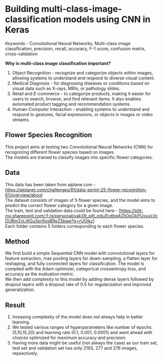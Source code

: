 # Building multi-class-image-classification models using CNN in Keras

_Keywords_ - Convolutional Neural Networks, Multi-class image classification, precision, recall, accuracy, F-1 score, confusion matrix, cross-validation 

**Why is multi-class image classification important?**

1. Object Recognition - recognize and categorize objects within images, allowing systems to understand and respond to diverse visual content.
2. Medical Diagnosis - for diagnosing diseases or conditions based on visual data such as X-rays, MRIs, or pathology slides.
3. Retail and E-commerce - to categorize products, making it easier for users to search, browse, and find relevant items. It also enables automated product tagging and recommendation systems.
4. Human-Computer Interaction - enabling systems to understand and respond to gestures, facial expressions, or objects in images or video streams. 

## Flower Species Recognition
This project aims at testing two Convolutional Neural Networks (CNN) for recognizing different flower species based on images. <br>
The models are trained to classify images into specific flower categories. <br>

## Data 
This data has been taken from aiplane.com - https://aiplanet.com/challenges/61/data-sprint-25-flower-recognition-61/overview/about <br>
The dataset consists of images of 5 flower species, and the model aims to predict the correct flower category for a given image. <br>
The train, test and validation data could be found here - [https://pitt-my.sharepoint.com/:f:/g/personal/yak39_pitt_edu/EotbgAlZtOpOkPUxuyLVcDUBmZnLiKGu3pr9zqBReZSbaw?e=rUGIkz] <br>
Each folder contains 5 folders corresponding to each flower species. <br>

## Method 
We first build a simple Sequential CNN model with convolutional layers for feature extraction, max pooling layers for down-sampling, a flatten layer for reshaping, and fully connected layers for classification. The model is compiled with the Adam optimizer, categorical crossentropy loss, and accuracy as the evaluation metric. <br>
We then add complexity to this model by adding dense layers followed by dropout layers with a dropout rate of 0.5 for regularization and improved generalization. <br>

## Result 
1. Inreasing complexity of the model does not always help in better learning. 
2. We tested various ranges of hyperparameters like number of epochs (5,10,15,20) and learning rate (0.1, 0.001, 0.0001) and went ahead with choices optimized for maximum accuracy and precision. 
3. Having more data might be useful (not always the case) as our train set, test set and validation set has only 2193, 277 and 276 images, repsectively. 


